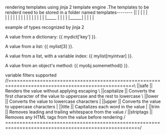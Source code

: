 rendering templates using jinja 2 template engine .The templates to be renderd need to be stored in a folder named templates--------
||         | |   | |   
\|         | |   | |
\|         | |   | |
\|         | |   | |
\|_____    | |   | |
|______|   | |   | |  


example of types recognized by jinja 2
<p>A value from a dictionary: {{ mydict['key'] }}.</p>
<p>A value from a list: {{ mylist[3] }}.</p>
<p>A value from a list, with a variable index: {{ mylist[myintvar] }}.</p>
<p>A value from an object's method: {{ myobj.somemethod() }}.</p>
 variable filters supported
//==================================================================================================\
||safe       ||  Renders the value without applying escaping                                         \
||capitalize ||  Converts the first character of the value to uppercase and the rest to lowercase     \
||lower      ||  Converts the value to lowercase characters                                            |
||upper      ||  Converts the value to uppercase characters                                            |
||title      ||  Capitalizes each word in the value                                                    |
||trim       ||  Removes leading and trailing whitespace from the value                                /
||striptags  ||  Removes any HTML tags from the value before rendering                                /
=====================================================================================================/